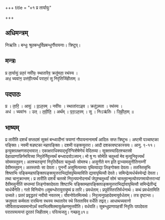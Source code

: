 +++
title = "०१ प्र तार्यायुः"

+++
## अधिमन्त्रम्
निऋतिः। बन्धुः श्रुतबन्धुर्विप्रबन्धुर्गौपायनाः। त्रिष्टुप्।

## मन्त्रः
प्र ता॒र्यायुः॑ प्रत॒रं नवी॑यः॒ स्थाता॑रेव॒ क्रतु॑मता॒ रथ॑स्य ।  
अध॒ च्यवा॑न॒ उत्त॑वी॒त्यर्थं॑ परात॒रं सु निरृ॑तिर्जिहीताम् ॥

## पदपाठः
प्र । ता॒रि॒ । आयुः॑ । प्र॒ऽत॒रम् । नवी॑यः । स्थाता॑राऽइव । क्रतु॑ऽमता । रथ॑स्य ।  
अध॑ । च्यवा॑नः । उत् । त॒वी॒ति॒ । अर्थ॑म् । प॒रा॒ऽत॒रम् । सु । निःऽऋ॑तिः । जि॒ही॒ता॒म् ॥

## भाष्यम्
प्र तारीति दशर्चं सप्तदशं सूक्तं बन्ध्वादीनां त्रयाणां गौपायनानामार्षं आदितः सप्त त्रिष्टुभः। अष्टमी पञ्चाष्टका पङ्क्तिः। नवमी षडष्टका महापङ्क्तिः। दशमी पङ्क्त्युत्तरा। आदौ दशकावष्टकास्त्रयः। आनु. ९-११। इत्युक्तलक्षणसद्भावात्। एकाक्षराधिक्याद्भूरिग्विशेषेणेयं वेदितव्या। सूक्तस्यादितश्चतस्रो देहात्प्राणान्निर्गमयित्र्या निरृतेर्निवृत्त्यर्थं बन्ध्वादयोऽजपन्। मो षु णः सोमेति चतुर्थ्या मेव मृत्युनिवृत्त्यर्थं सोममस्तुवन्। अतश्चतसृणां निरृतिर्देवता चतुर्थ्याः सोमश्च। असुनीते मन इति द्वाभ्यामसुनीतिनाम्नीं देवीमस्तुवन्। अतस्तयोः सा देवता। पुनर्नो असुमित्यस्याः पृथिव्याद्या लिङ्गोक्ता देवताः। ततस्तिसृभिः शिष्ताभिः पङ्किमहापङ्क्तिपङ्क्त्युत्तराभिर्द्यावपृथिव्याविति द्यावापृथिव्यौ देवते। समिन्द्रेत्यर्धर्चस्येन्द्रो देवता। तथा चानुक्रान्तम्। प्र तारीति दशर्चे चतस्रो निरृत्यपनोदनार्थं जेपुश्चतुर्थ्यां सोमं चास्तुवन्मृत्योरपगमायोत्तराभ्यां दैवीमसुनीतिं सप्तम्यां लिङ्गोक्तदेवताः शिष्टाभिः पङ्क्तिमहापङ्क्तिपङ्क्त्युत्तराभिर्द्यावापृथिव्यौ समिन्द्रेतीन्द्रं चार्धर्चेनेति। गतो विनियोगः॥सुबन्धोरायुरायुष्यं प्र तारि। प्रवर्धताम्। प्रपूर्वस्तिरतिर्वर्धनार्थः। कथं प्रवर्धतामिति उच्यते। प्रतरं प्रवृद्धतरं नवीयो नवतरम्। यौवनोपेतमित्यर्थः। निरृत्यनुग्रहादेवमायुर्वर्धताम्। तत्र दृष्टान्तः। क्रतुमता कर्मवता रारथिना रथस्य स्थातारेव रथे स्तिताविव वर्धेति तद्वत्। आधाथच्यवानो जीवितात्प्रच्यवमानोऽर्थं स्वाभिलषितमायुर्लक्षणमुत्तवीति। वर्धयति। सुबन्धुप्राणापहर्त्री निरृतिः पापदेवता परातरमत्यन्तं दूरतरं जिहीताम्। परित्यजतु। गच्छतु॥१॥
